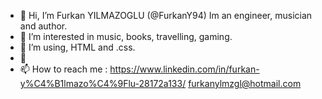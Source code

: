 - 👋 Hi, I’m Furkan YILMAZOGLU (@FurkanY94)
Im an engineer, musician and author. 
- 👀 I’m interested in music, books, travelling, gaming. 
- 🌱 I’m using, HTML and .css.
- 💞
- 📫 How to reach me : https://www.linkedin.com/in/furkan-y%C4%B1lmazo%C4%9Flu-28172a133/
                       furkanylmzgl@hotmail.com

<!---
FurkanY94/FurkanY94 is a ✨ special ✨ repository because its `README.md` (this file) appears on your GitHub profile.
You can click the Preview link to take a look at your changes.
--->
